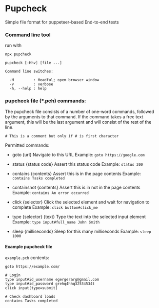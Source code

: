 # Pupcheck

Simple file format for puppeteer-based End-to-end tests

### Command line tool

run with

`npx pupcheck`

```
pupcheck [-Hhv] [file ...]

Command line switches:

  -H         : Headful; open browser window
  -v         : verbose
  -h, --help : help

```

### pupcheck file (\*.pch) commands:

The pupcheck file consists of a number of one-word commands, followed by the arguments to that command.
If the command takes a free text argument, this will be the last argument and will consist of the rest of the line.

`# This is a comment but only if # is first character`

Permitted commands:

- goto {url}
  Navigate to this URL
  Example: `goto https://google.com`

- status {status code}
  Assert this status code
  Example: `status 200`

- contains {contents}
  Assert this is in the page contents
  Example: `contains Tasks completed`

- containsnot {contents}
  Assert this is in not in the page contents
  Example: `contains An error occurred`

- click {selector}
  Click the selected element and wait for navigation to complete
  Example: `click button#click_me`

- type {selector} {text}
  Type the text into the selected input element
  Example: `type input#full_name John Smith`

- sleep {milliseconds}
  Sleep for this many milliseconds
  Example: `sleep 1000`

#### Example pupcheck file

`example.pch` contents:

```
goto https://example.com/

# Login
type input#id_username egergerarg@gmail.com
type input#id_password grehq4hhq32534534t
click input[type=submit]

# Check dashboard loads
contains Tasks completed
```

